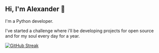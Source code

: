 ## Hi, I'm Alexander 👋

I'm a Python developer.

I've started a challenge where i'll be developing projects for open source and for my soul every day for a year.

 [![GitHub Streak](https://github-readme-streak-stats.herokuapp.com?user=mdwitr0&theme=tokyonight_duo&date_format=j%20M%5B%20Y%5D)]([https://git.io/streak-stats](https://github.com/Valievx))
